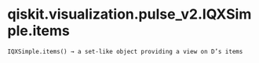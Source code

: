 # qiskit.visualization.pulse\_v2.IQXSimple.items

`IQXSimple.items() → a set-like object providing a view on D’s items`
